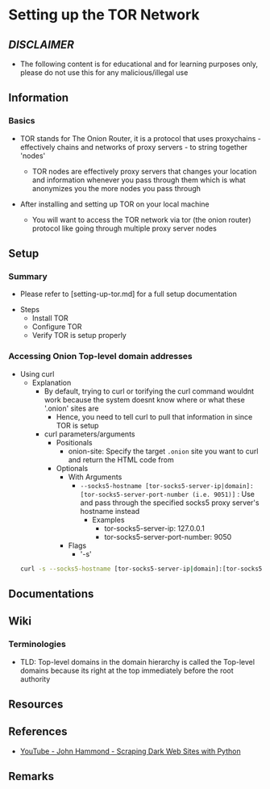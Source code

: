 # Setting up the TOR Network

*DISCLAIMER*
------------
+ The following content is for educational and for learning purposes only, please do not use this for any malicious/illegal use

## Information

### Basics
- TOR stands for The Onion Router, it is a protocol that uses proxychains - effectively chains and networks of proxy servers - to string together 'nodes'
    + TOR nodes are effectively proxy servers that changes your location and information whenever you pass through them which is what anonymizes you the more nodes you pass through

- After installing and setting up TOR on your local machine
    + You will want to access the TOR network via tor (the onion router) protocol like going through multiple proxy server nodes

## Setup

### Summary
+ Please refer to [setting-up-tor.md] for a full setup documentation
- Steps
    + Install TOR
    + Configure TOR
    + Verify TOR is setup properly

### Accessing Onion Top-level domain addresses
- Using curl
    - Explanation
        - By default, trying to curl or torifying the curl command wouldnt work because the system doesnt know where or what these '.onion' sites are
            + Hence, you need to tell curl to pull that information in since TOR is setup
        - curl parameters/arguments
            - Positionals
                + onion-site: Specify the target `.onion` site you want to curl and return the HTML code from
            - Optionals
                - With Arguments
                    - `--socks5-hostname [tor-socks5-server-ip|domain]:[tor-socks5-server-port-number (i.e. 9051)]` : Use and pass through the specified socks5 proxy server's hostname instead
                        - Examples
                            + tor-socks5-server-ip: 127.0.0.1
                            + tor-socks5-server-port-number: 9050
                - Flags
                    + '-s'
    ```bash
    curl -s --socks5-hostname [tor-socks5-server-ip|domain]:[tor-socks5-server-port-number] [onion-site]
    ```

## Documentations

## Wiki

### Terminologies
+ TLD: Top-level domains in the domain hierarchy is called the Top-level domains because its right at the top immediately before the root authority

## Resources

## References
+ [YouTube - John Hammond - Scraping Dark Web Sites with Python](https://www.youtube.com/watch?v=r8JzWoU2_lU)

## Remarks


